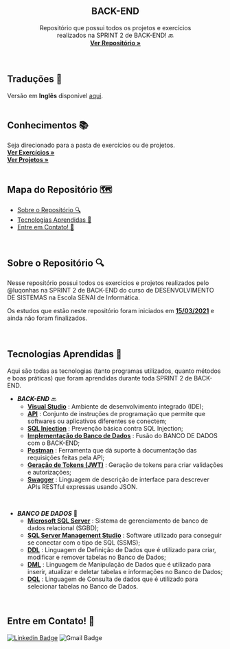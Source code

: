   <h2 align="center">BACK-END</h2>

  <p align="center">
    Repositório que possui todos os projetos e exercícios <br>realizados na SPRINT 2 de BACK-END! 🔙
    <br />
    <a href="https://github.com/luqonhas/SENAI_SEMESTER2_SPRINT2"><strong> Ver Repositório
    »</strong></a>
    <br />
    <br />
    <br />
  </p>
</p>

## Traduções 👅
Versão em **Inglês** disponível [aqui](https://github.com/luqonhas/SENAI_SEMESTER2_SPRINT2/blob/master/README.md).
<br>
<br>

## Conhecimentos 📚
Seja direcionado para a pasta de exercícios ou de projetos.
<br />
<a href="https://github.com/luqonhas/SENAI_SEMESTER2_SPRINT2/tree/main/EXERCISES"><strong> Ver Exercícios
»</strong></a>
<br />
<a href="https://github.com/luqonhas/SENAI_SEMESTER2_SPRINT2/tree/main/PROJECTS"><strong> Ver Projetos
»</strong></a>
<br>
<br>

## Mapa do Repositório 🗺️

* [Sobre o Repositório 🔍](#about)
* [Tecnologias Aprendidas 🤖](#tec)
* [Entre em Contato! 🎉](#contact)
<br>
<div id='about'/>

## Sobre o Repositório 🔍
Nesse repositório possui todos os exercícios e projetos realizados pelo @luqonhas na SPRINT 2 de BACK-END do curso de DESENVOLVIMENTO DE SISTEMAS na Escola SENAI de Informática.

Os estudos que estão neste repositório foram iniciados em <ins>**15/03/2021**</ins> e ainda não foram finalizados.
<br>
<br>
<br>

<div id = "tec"/>

## Tecnologias Aprendidas 🤖
Aqui são todas as tecnologias (tanto programas utilizados, quanto métodos e boas práticas) que foram aprendidas durante toda SPRINT 2 de BACK-END.

* _**BACK-END**_ 🔙
  * **<ins>Visual Studio**</ins> : Ambiente de desenvolvimento integrado (IDE);
  * **<ins>API**</ins> : Conjunto de instruções de programação que permite que softwares ou aplicativos diferentes se conectem;
  * **<ins>SQL Injection**</ins> : Prevenção básica contra SQL Injection;
  * **<ins>Implementação do Banco de Dados**</ins> : Fusão do BANCO DE DADOS com o BACK-END;
  * **<ins>Postman**</ins> : Ferramenta que dá suporte à documentação das requisições feitas pela API;
  * **<ins>Geração de Tokens (JWT)**</ins> : Geração de tokens para criar validações e autorizações;
  * **<ins>Swagger**</ins> : Linguagem de descrição de interface para descrever APIs RESTful expressas usando JSON.
<br>

* _**BANCO DE DADOS**_ 🎲
  * **<ins>Microsoft SQL Server**</ins> : Sistema de gerenciamento de banco de dados relacional (SGBD);
  * **<ins>SQL Server Management Studio**</ins> : Software utilizado para conseguir se conectar com o tipo de SQL (SSMS);
  * **<ins>DDL**</ins> : Linguagem de Definição de Dados que é utilizado para criar, modificar e remover tabelas no Banco de Dados;
  * **<ins>DML**</ins> : Linguagem de Manipulação de Dados que é utilizado para inserir, atualizar e deletar tabelas e informações no Banco de Dados;
  * **<ins>DQL**</ins> : Linguagem de Consulta de dados que é utilizado para selecionar tabelas no Banco de Dados.
<br>
<div id="contact"/>

## Entre em Contato! 🎉
[![Linkedin Badge](https://img.shields.io/badge/-Lucas%20Apolinário-%231572B6?style=flat-square&logo=Linkedin&logoColor=white&link=https://www.linkedin.com/in/luqonhas/)](https://www.linkedin.com/in/luqonhas/)
![Gmail Badge](https://img.shields.io/badge/-apolinariodev@gmail.com-CC2927?style=flat-square&logo=Gmail&logoColor=white)
